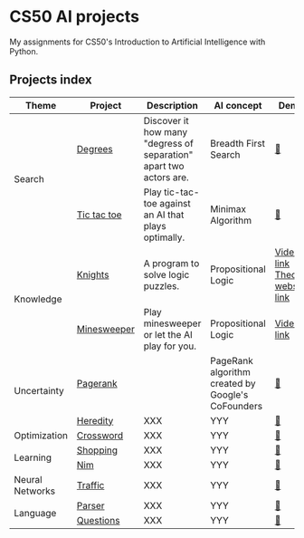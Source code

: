 # CS50 AI projects

My assignments for CS50's Introduction to Artificial Intelligence with Python.

## Projects index

<table>
    <thead>
        <tr>
            <th>Theme</th>
            <th>Project</th>
            <th>Description</th>
            <th>AI concept</th>
            <th>Demo</th>
        </tr>
    </thead>
    <tbody>
        <tr>
            <td rowspan=2>Search</td>
            <td><a href="./0-search/0a-degrees">Degrees</a></td>
            <td>Discover it how many "degress of separation" apart two actors are.</td>
            <td>Breadth First Search</td>
            <td><a href="https://www.youtube.com/watch?v=bwd0eSYMlmM&t=28s">🔗</a></td>
        </tr>
        <tr>
            <td><a href="./0-search/0b-tictactoe">Tic tac toe</a></td>
            <td>Play tic-tac-toe against an AI that plays optimally.</td>
            <td>Minimax Algorithm</td>
            <td><a href="https://www.youtube.com/watch?v=ukjCBsOTEFI">🔗</a></td>
        </tr>
        <tr>
            <td rowspan=2>Knowledge</td>
            <td><a href="./1-knowledge/1a-knights">Knights</a></td>
            <td>A program to solve logic puzzles.</td>
            <td>Propositional Logic</td>
            <td><a href="https://www.youtube.com/watch?v=h_FmpQOj81M">Video link</a>
            <a href="https://www.youtube.com/watch?v=h_FmpQOj81M">Theory website link</a></td>
        </tr>
        <tr>
            <td><a href="./1-knowledge/1b-minesweeper">Minesweeper</a></td>
            <td>Play minesweeper or let the AI play for you.</td>
            <td>Propositional Logic</td>
            <td><a href="https://www.youtube.com/watch?v=Uz8VEFvfnOU">Video link</a></td>
        </tr>
        <tr>
            <td rowspan=2>Uncertainty</td>
            <td><a href="./2-uncertainty/2a-pagerank">Pagerank</a></td>
            <td></td>
            <td>PageRank algorithm created by Google's CoFounders</td>
            <td><a href="www.google.com">🔗</a></td>
        </tr>
        <tr>
            <td><a href="./2-uncertainty/2b-heredity">Heredity</a></td>
            <td>XXX</td>
            <td>YYY</td>
            <td><a href="www.google.com">🔗</a></td>
        </tr>
        <tr>
            <td rowspan=1>Optimization</td>
            <td><a href="./3-optimization/3a-crossword">Crossword</a></td>
            <td>XXX</td>
            <td>YYY</td>
            <td><a href="www.google.com">🔗</a></td>
        </tr>
        <tr>
            <td rowspan=2>Learning</td>
            <td><a href="./4-learning/4a-shopping">Shopping</a></td>
            <td>XXX</td>
            <td>YYY</td>
            <td><a href="www.google.com">🔗</a></td>
        </tr>
        <tr>
            <td><a href="./4-learning/4b-nim">Nim</a></td>
            <td>XXX</td>
            <td>YYY</td>
            <td><a href="www.google.com">🔗</a></td>
        </tr>
        <tr>
            <td rowspan=1>Neural Networks</td>
            <td><a href="./5-neural_networks/5a-traffic">Traffic</a></td>
            <td>XXX</td>
            <td>YYY</td>
            <td><a href="www.google.com">🔗</a></td>
        </tr>
        <tr>
            <td rowspan=2>Language</td>
            <td><a href="./6-language/6a-parser">Parser</a></td>
            <td>XXX</td>
            <td>YYY</td>
            <td><a href="www.google.com">🔗</a></td>
        </tr>
        <tr>
            <td><a href="./6-language/6b-questions">Questions</a></td>
            <td>XXX</td>
            <td>YYY</td>
            <td><a href="www.google.com">🔗</a></td>
        </tr>
    </tbody>

</table>
